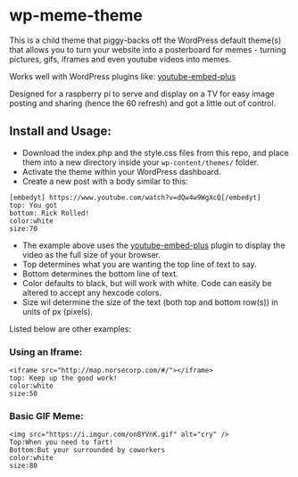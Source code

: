 # wp-meme-theme

This is a child theme that piggy-backs off the WordPress default theme(s) that allows you to turn your website into a posterboard for memes - turning pictures, gifs, iframes and even youtube videos into memes. 

Works well with WordPress plugins like: [youtube-embed-plus](https://wordpress.org/plugins/youtube-embed-plus/)

Designed for a raspberry pi to serve and display on a TV for easy image posting and sharing (hence the 60 refresh) and got a little out of control.

## Install and Usage:

* Download the index.php and the style.css files from this repo, and place them into a new directory inside your `wp-content/themes/` folder.
* Activate the theme within your WordPress dashboard.
* Create a new post with a body similar to this:

```
[embedyt] https://www.youtube.com/watch?v=dQw4w9WgXcQ[/embedyt]
top: You got
bottom: Rick Rolled!
color:white
size:70
```

* The example above uses the [youtube-embed-plus](https://wordpress.org/plugins/youtube-embed-plus/) plugin to display the video as the full size of your browser.
* Top determines what you are wanting the top line of text to say.
* Bottom determines the bottom line of text.
* Color defaults to black, but will work with white. Code can easily be altered to accept any hexcode colors. 
* Size wil determine the size of the text (both top and bottom row(s)) in units of px (pixels).

Listed below are other examples:

### Using an Iframe:

```
<iframe src="http://map.norsecorp.com/#/"></iframe>
top: Keep up the good work!
color:white
size:50
```

### Basic GIF Meme:

```
<img src="https://i.imgur.com/on8YVnK.gif" alt="cry" />
Top:When you need to fart!
Bottom:But your surrounded by coworkers
color:white
size:80
```
